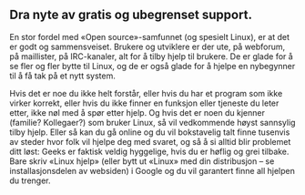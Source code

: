 



<h2>Dra nyte av gratis og ubegrenset support.</h2>

En stor fordel med «Open source»-samfunnet (og spesielt Linux), er at det er godt og sammensveiset. Brukere og utviklere er der ute, på webforum, på maillister, på IRC-kanaler, alt for å tilby hjelp til brukere. De er glade for å se fler og fler bytte til Linux, og de er også glade for å hjelpe en nybegynner til å få tak på et nytt system.

Hvis det er noe du ikke helt forstår, eller hvis du har et program som ikke virker korrekt, eller hvis du ikke finner en funksjon eller tjeneste du leter etter, ikke nøl med å spør etter hjelp. Og hvis det er noen du kjenner (familie? Kollegaer?) som bruker Linux, så vil vedkommende høyst sannsylig tilby hjelp. Eller så kan du gå online og du vil bokstavelig talt finne tusenvis av steder hvor folk vil hjelpe deg med svaret, og så å si alltid blir problemet ditt løst: Geeks er faktisk veldig hyggelige, hvis du er høflig og grei tilbake. Bare skriv «Linux hjelp» (eller bytt ut «Linux» med din distribusjon – se installasjonsdelen av websiden) i Google og du vil garantert finne all hjelpen du trenger.




